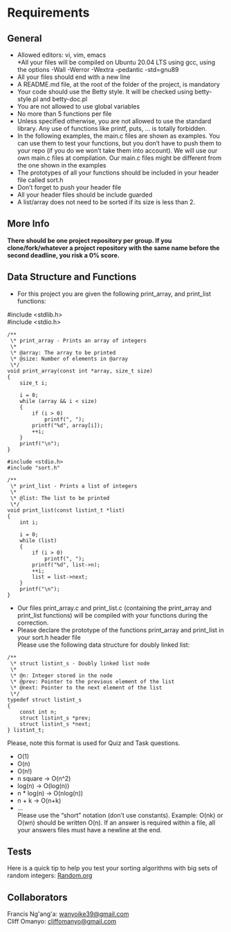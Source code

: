 Requirements
===========
General
-------
* Allowed editors: vi, vim, emacs  
*All your files will be compiled on Ubuntu 20.04 LTS using gcc, using the options -Wall -Werror -Wextra -pedantic -std=gnu89  
* All your files should end with a new line  
* A README.md file, at the root of the folder of the project, is mandatory  
* Your code should use the Betty style. It will be checked using betty-style.pl and betty-doc.pl  
* You are not allowed to use global variables  
* No more than 5 functions per file  
* Unless specified otherwise, you are not allowed to use the standard library. Any use of functions like printf, puts, … is totally forbidden.  
* In the following examples, the main.c files are shown as examples. You can use them to test your functions, but you don’t have to push them to your repo (if you do we won’t take them into account). We will use our own main.c files at compilation. Our main.c files might be different from the one shown in the examples  
* The prototypes of all your functions should be included in your header file called sort.h  
* Don’t forget to push your header file  
* All your header files should be include guarded  
* A list/array does not need to be sorted if its size is less than 2.  

More Info
---------
__There should be one project repository per group. If you clone/fork/whatever a project repository with the same name before the second deadline, you risk a 0% score.__

Data Structure and Functions
----------------------------
* For this project you are given the following print_array, and print_list functions:  

#include <stdlib.h>  
#include <stdio.h>  

```
/**  
 \* print_array - Prints an array of integers  
 \*  
 \* @array: The array to be printed  
 \* @size: Number of elements in @array  
 \*/  
void print_array(const int *array, size_t size)  
{  
    size_t i;  

    i = 0;  
    while (array && i < size)  
    {  
        if (i > 0)  
            printf(", ");  
        printf("%d", array[i]);  
        ++i;  
    }  
    printf("\n");  
}  
```

```
#include <stdio.h>  
#include "sort.h"  

/**  
 \* print_list - Prints a list of integers  
 \*  
 \* @list: The list to be printed  
 \*/  
void print_list(const listint_t *list)  
{  
    int i;  

    i = 0;  
    while (list)  
    {  
        if (i > 0)  
            printf(", ");  
        printf("%d", list->n);  
        ++i;  
        list = list->next;  
    }  
    printf("\n");  
}  
```

* Our files print_array.c and print_list.c (containing the print_array and print_list functions) will be compiled with your functions during the correction.  
* Please declare the prototype of the functions print_array and print_list in your sort.h header file  
Please use the following data structure for doubly linked list:  

```
/**  
 \* struct listint_s - Doubly linked list node  
 \*  
 \* @n: Integer stored in the node  
 \* @prev: Pointer to the previous element of the list  
 \* @next: Pointer to the next element of the list  
 \*/  
typedef struct listint_s  
{  
    const int n;  
    struct listint_s *prev;  
    struct listint_s *next;  
} listint_t;  
```

Please, note this format is used for Quiz and Task questions.  

* O(1)  
* O(n)  
* O(n!)  
* n square -> O(n^2)  
* log(n) -> O(log(n))  
* n * log(n) -> O(nlog(n))  
* n + k -> O(n+k)  
* …  
Please use the “short” notation (don’t use constants). Example: O(nk) or O(wn) should be written O(n). If an answer is required within a file, all your answers files must have a newline at the end.  

Tests
-----
Here is a quick tip to help you test your sorting algorithms with big sets of random integers: [Random.org](https://intranet.alxswe.com/rltoken/YR-VWQbICB59wZs1eAaI3w)  

Collaborators
-------------
Francis Ng'ang'a: wanyoike39@gmail.com  
Cliff Omanyo: cliffomanyo@gmail.com

